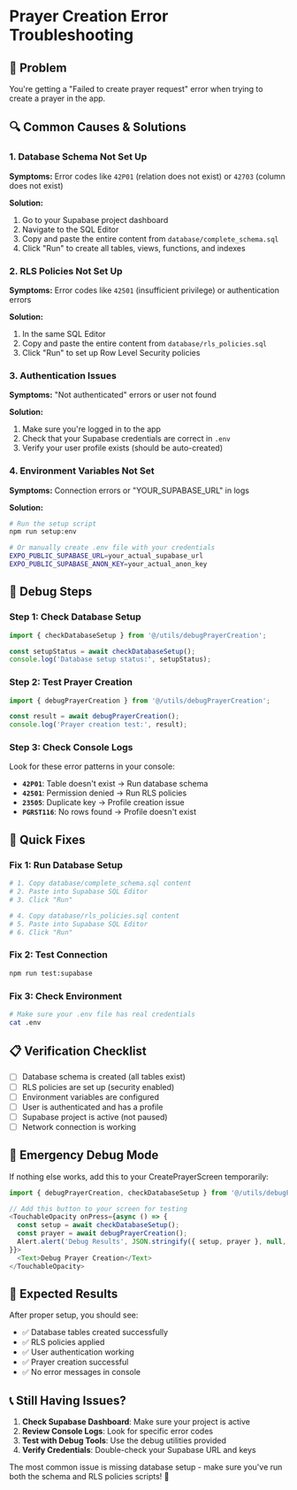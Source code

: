 # Prayer Creation Error Troubleshooting

## 🐛 **Problem**
You're getting a "Failed to create prayer request" error when trying to create a prayer in the app.

## 🔍 **Common Causes & Solutions**

### 1. **Database Schema Not Set Up**
**Symptoms:** Error codes like `42P01` (relation does not exist) or `42703` (column does not exist)

**Solution:**
1. Go to your Supabase project dashboard
2. Navigate to the SQL Editor
3. Copy and paste the entire content from `database/complete_schema.sql`
4. Click "Run" to create all tables, views, functions, and indexes

### 2. **RLS Policies Not Set Up**
**Symptoms:** Error codes like `42501` (insufficient privilege) or authentication errors

**Solution:**
1. In the same SQL Editor
2. Copy and paste the entire content from `database/rls_policies.sql`
3. Click "Run" to set up Row Level Security policies

### 3. **Authentication Issues**
**Symptoms:** "Not authenticated" errors or user not found

**Solution:**
1. Make sure you're logged in to the app
2. Check that your Supabase credentials are correct in `.env`
3. Verify your user profile exists (should be auto-created)

### 4. **Environment Variables Not Set**
**Symptoms:** Connection errors or "YOUR_SUPABASE_URL" in logs

**Solution:**
```bash
# Run the setup script
npm run setup:env

# Or manually create .env file with your credentials
EXPO_PUBLIC_SUPABASE_URL=your_actual_supabase_url
EXPO_PUBLIC_SUPABASE_ANON_KEY=your_actual_anon_key
```

## 🧪 **Debug Steps**

### Step 1: Check Database Setup
```typescript
import { checkDatabaseSetup } from '@/utils/debugPrayerCreation';

const setupStatus = await checkDatabaseSetup();
console.log('Database setup status:', setupStatus);
```

### Step 2: Test Prayer Creation
```typescript
import { debugPrayerCreation } from '@/utils/debugPrayerCreation';

const result = await debugPrayerCreation();
console.log('Prayer creation test:', result);
```

### Step 3: Check Console Logs
Look for these error patterns in your console:

- **`42P01`**: Table doesn't exist → Run database schema
- **`42501`**: Permission denied → Run RLS policies  
- **`23505`**: Duplicate key → Profile creation issue
- **`PGRST116`**: No rows found → Profile doesn't exist

## 🔧 **Quick Fixes**

### Fix 1: Run Database Setup
```bash
# 1. Copy database/complete_schema.sql content
# 2. Paste into Supabase SQL Editor
# 3. Click "Run"

# 4. Copy database/rls_policies.sql content  
# 5. Paste into Supabase SQL Editor
# 6. Click "Run"
```

### Fix 2: Test Connection
```bash
npm run test:supabase
```

### Fix 3: Check Environment
```bash
# Make sure your .env file has real credentials
cat .env
```

## 📋 **Verification Checklist**

- [ ] Database schema is created (all tables exist)
- [ ] RLS policies are set up (security enabled)
- [ ] Environment variables are configured
- [ ] User is authenticated and has a profile
- [ ] Supabase project is active (not paused)
- [ ] Network connection is working

## 🚨 **Emergency Debug Mode**

If nothing else works, add this to your CreatePrayerScreen temporarily:

```typescript
import { debugPrayerCreation, checkDatabaseSetup } from '@/utils/debugPrayerCreation';

// Add this button to your screen for testing
<TouchableOpacity onPress={async () => {
  const setup = await checkDatabaseSetup();
  const prayer = await debugPrayerCreation();
  Alert.alert('Debug Results', JSON.stringify({ setup, prayer }, null, 2));
}}>
  <Text>Debug Prayer Creation</Text>
</TouchableOpacity>
```

## 🎯 **Expected Results**

After proper setup, you should see:
- ✅ Database tables created successfully
- ✅ RLS policies applied
- ✅ User authentication working
- ✅ Prayer creation successful
- ✅ No error messages in console

## 📞 **Still Having Issues?**

1. **Check Supabase Dashboard**: Make sure your project is active
2. **Review Console Logs**: Look for specific error codes
3. **Test with Debug Tools**: Use the debug utilities provided
4. **Verify Credentials**: Double-check your Supabase URL and keys

The most common issue is missing database setup - make sure you've run both the schema and RLS policies scripts! 🎉
